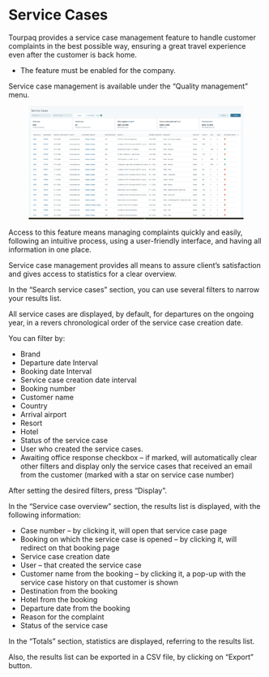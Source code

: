 # Service Cases

Tourpaq provides a service case management feature to handle customer complaints in the best possible way, ensuring a great travel experience even after the customer is back home.

* The feature must be enabled for the company.

Service case management is available under the “Quality management” menu.

<figure><img src="../.gitbook/assets/image (6) (1) (1) (1) (1) (1) (1) (1) (1) (1) (1) (1) (1) (1) (1) (1) (1).png" alt=""><figcaption></figcaption></figure>

Access to this feature means managing complaints quickly and easily, following an intuitive process, using a user-friendly interface, and having all information in one place.&#x20;

Service case management provides all means to assure client’s satisfaction and gives access to statistics for a clear overview.

In the “Search service cases” section, you can use several filters to narrow your results list.&#x20;

All service cases are displayed, by default, for departures on the ongoing year, in a revers chronological order of the service case creation date.&#x20;

You can filter by:&#x20;

* Brand&#x20;
* Departure date Interval&#x20;
* Booking date Interval&#x20;
* Service case creation date interval&#x20;
* Booking number&#x20;
* Customer name&#x20;
* Country&#x20;
* Arrival airport
* Resort&#x20;
* Hotel&#x20;
* Status of the service case&#x20;
* User who created the service cases.&#x20;
* Awaiting office response checkbox – if marked, will automatically clear other filters and display only the service cases that received an email from the customer (marked with a star on service case number)&#x20;

After setting the desired filters, press “Display”.&#x20;

In the “Service case overview” section, the results list is displayed, with the following information:&#x20;

* Case number – by clicking it, will open that service case page&#x20;
* Booking on which the service case is opened – by clicking it, will redirect on that booking page&#x20;
* Service case creation date&#x20;
* User – that created the service case&#x20;
* Customer name from the booking – by clicking it, a pop-up with the service case history on that customer is shown&#x20;
* Destination from the booking&#x20;
* Hotel from the booking&#x20;
* Departure date from the booking&#x20;
* Reason for the complaint&#x20;
* Status of the service case&#x20;

In the “Totals” section, statistics are displayed, referring to the results list.&#x20;

Also, the results list can be exported in a CSV file, by clicking on “Export” button.

